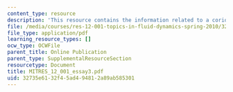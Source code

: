 ```yaml
---
content_type: resource
description: 'This resource contains the information related to a coriolis tutorial. '
file: /media/courses/res-12-001-topics-in-fluid-dynamics-spring-2010/32735e6132f45ad494812a89ab585301_MITRES_12_001_essay3.pdf
file_type: application/pdf
learning_resource_types: []
ocw_type: OCWFile
parent_title: Online Publication
parent_type: SupplementalResourceSection
resourcetype: Document
title: MITRES_12_001_essay3.pdf
uid: 32735e61-32f4-5ad4-9481-2a89ab585301
---
```

